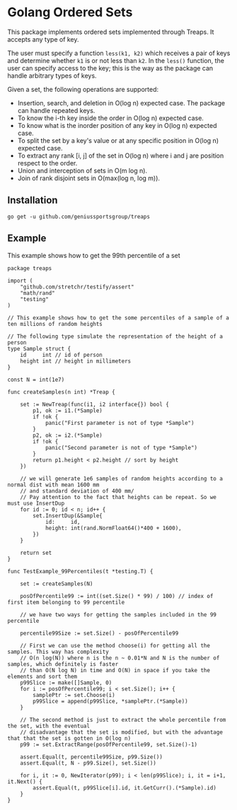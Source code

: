 # Golang Ordered Sets

This package implements ordered sets implemented through Treaps. It accepts any type of key. 

The user must specify a function `less(k1, k2)` which receives a pair of keys and determine whether `k1` is or not less than `k2`. In the `less()` function, the user can specify access to the key; this is the way as the package can handle arbitrary types of keys.

Given a set, the following operations are supported:
- Insertion, search, and deletion in O(log n) expected case. The package can handle repeated keys.
- To know the i-th key inside the order in O(log n) expected case.
- To know what is the inorder position of any key in O(log n) expected case.
- To split the set by a key's value or at any specific position in O(log n) expected case.
- To extract any rank [i, j] of the set in O(log n) where i and j are position respect to the order.
- Union and interception of sets in O(m log n).
- Join of rank disjoint sets in O(max(log n, log m)).

## Installation

    go get -u github.com/geniussportsgroup/treaps
    
## Example

This example shows how to get the 99th percentile of a set

    package treaps

    import (
        "github.com/stretchr/testify/assert"
        "math/rand"
        "testing"
    )

    // This example shows how to get the some percentiles of a sample of a ten millions of random heights

    // The following type simulate the representation of the height of a person
    type Sample struct {
        id     int // id of person
        height int // height in millimeters
    }

    const N = int(1e7)

    func createSamples(n int) *Treap {

        set := NewTreap(func(i1, i2 interface{}) bool {
            p1, ok := i1.(*Sample)
            if !ok {
                panic("First parameter is not of type *Sample")
            }
            p2, ok := i2.(*Sample)
            if !ok {
                panic("Second parameter is not of type *Sample")
            }
            return p1.height < p2.height // sort by height
        })

        // we will generate 1e6 samples of random heights according to a normal dist with mean 1600 mm
        // and standard deviation of 400 mm/
        // Pay attention to the fact that heights can be repeat. So we must use InsertDup
        for id := 0; id < n; id++ {
            set.InsertDup(&Sample{
                id:     id,
                height: int(rand.NormFloat64()*400 + 1600),
            })
        }

        return set
    }

    func TestExample_99Percentiles(t *testing.T) {

        set := createSamples(N)

        posOfPercentile99 := int((set.Size() * 99) / 100) // index of first item belonging to 99 percentile

        // we have two ways for getting the samples included in the 99 percentile

        percentile99Size := set.Size() - posOfPercentile99

        // First we can use the method choose(i) for getting all the samples. This way has complexity
        // O(n log(N)) where n is the n ~ 0.01*N and N is the number of samples, which definitely is faster
        // than O(N log N) in time and O(N) in space if you take the elements and sort them
        p99Slice := make([]Sample, 0)
        for i := posOfPercentile99; i < set.Size(); i++ {
            samplePtr := set.Choose(i)
            p99Slice = append(p99Slice, *samplePtr.(*Sample))
        }

        // The second method is just to extract the whole percentile from the set, with the eventual
        // disadvantage that the set is modified, but with the advantage that that the set is gotten in O(log n)
        p99 := set.ExtractRange(posOfPercentile99, set.Size()-1)

        assert.Equal(t, percentile99Size, p99.Size())
        assert.Equal(t, N - p99.Size(), set.Size())

        for i, it := 0, NewIterator(p99); i < len(p99Slice); i, it = i+1, it.Next() {
            assert.Equal(t, p99Slice[i].id, it.GetCurr().(*Sample).id)
        }
    }
